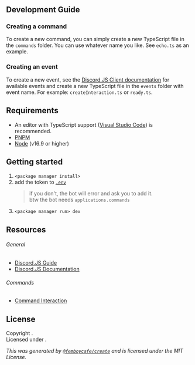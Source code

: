 # <program>

## Development Guide

### Creating a command

To create a new command, you can simply create a new TypeScript file in the `commands` folder. You can use whatever name you like. See `echo.ts` as an example.

### Creating an event

To create a new event, see the [Discord.JS Client documentation](https://discord.js.org/#/docs/main/stable/class/Client) for available events and create a new TypeScript file in the `events` folder with event name. For example: `createInteraction.ts` or `ready.ts`.

## Requirements

- An editor with TypeScript support ([Visual Studio Code](https://code.visualstudio.com/)) is recommended.
- [PNPM](https://pnpm.io/)
- [Node](https://nodejs.org/en/download/) (v16.9 or higher)

## Getting started

1. `<package manager install>`
2. add the token to [`.env`](.env)
   > if you don't, the bot will error and ask you to add it.<br/>
   > btw the bot needs `applications.commands`
3. `<package manager run> dev`

## Resources

###### General

- [Discord.JS Guide](https://discordjs.guide/)
- [Discord.JS Documentation](https://discord.js.org/#/docs/discord.js/main/general/welcome)

###### Commands

- [Command Interaction](https://discord.js.org/#/docs/discord.js/main/class/CommandInteraction)

## License
Copyright <year>  <name of author>.<br/>
Licensed under <license name>.

*This was generated by [`@femboycafe/create`](https://npm.im/@femboycafe/create) and is licensed under the MIT License.*